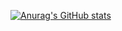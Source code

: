 [![Anurag's GitHub stats](https://github-readme-stats-git-masterrstaa-rickstaa.vercel.app/api?username=osaether&count_private=true)](https://github.com/anuraghazra/github-readme-stats)
